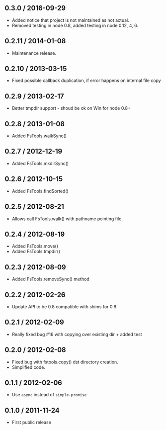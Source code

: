 0.3.0 / 2016-09-29
------------------

- Added notice that project is not maintained as not actual.
- Removed testing in node 0.8, added testing in node 0.12, 4, 6.


0.2.11 / 2014-01-08
-------------------

- Maintenance release.


0.2.10 / 2013-03-15
-------------------

- Fixed possible callback duplication, if error happens on internal file copy


0.2.9 / 2013-02-17
------------------

- Better tmpdir support - shoud be ok on Win for node 0.8+


0.2.8 / 2013-01-08
------------------

- Added FsTools.walkSync()


0.2.7 / 2012-12-19
------------------

- Added FsTools.mkdirSync()


0.2.6 / 2012-10-15
------------------

- Added FsTools.findSorted()


0.2.5 / 2012-08-21
------------------

- Allows call FsTools.walk() with pathname pointing file.


0.2.4 / 2012-08-19
------------------

- Added FsTools.move()
- Added FsTools.tmpdir()


0.2.3 / 2012-08-09
------------------

- Added FsTools.removeSync() method


0.2.2 / 2012-02-26
------------------

- Update API to be 0.8 compatible with shims for 0.6


0.2.1 / 2012-02-09
------------------

- Really fixed bug #16 with copying over existing dir + added test


0.2.0 / 2012-02-08
------------------

- Fixed bug with fstools.copy() dst directory creation.
- Simplified code.


0.1.1 / 2012-02-06
------------------

- Use `async` instead of `simple-promise`


0.1.0 / 2011-11-24
------------------

- First public release
